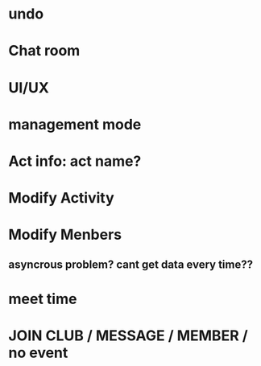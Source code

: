 # undo
# Chat room
# UI/UX
# management mode
# Act info: act name?

# Modify Activity
# Modify Menbers


## asyncrous problem? cant get data every time??

# meet time

# JOIN CLUB / MESSAGE / MEMBER / no event